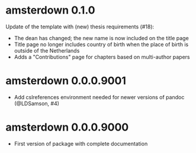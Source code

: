 # amsterdown 0.1.0

Update of the template with (new) thesis requirements (#18):

- The dean has changed; the new name is now included on the title page
- Title page no longer includes country of birth when the place of birth is
  outside of the Netherlands
- Adds a "Contributions" page for chapters based on multi-author papers

# amsterdown 0.0.0.9001

- Add cslreferences environment needed for newer versions of pandoc (@LDSamson, #4)

# amsterdown 0.0.0.9000

- First version of package with complete documentation
